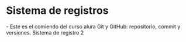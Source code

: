 <h1> Sistema de registros </h1>
- Este es el comiendo del curso alura Git y GitHub: repositorio, commit y versiones.
Sistema de registro 2
